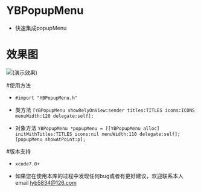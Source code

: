 # YBPopupMenu
 * 快速集成popupMenu

# 效果图
![(演示效果)](http://7xt3dd.com1.z0.glb.clouddn.com/YBPopupMenu.gif)

#使用方法
  * `#import "YBPopupMenu.h"`
  * 类方法 `[YBPopupMenu showRelyOnView:sender titles:TITLES icons:ICONS menuWidth:120 delegate:self];`

  * 对象方法 `YBPopupMenu *popupMenu = [[YBPopupMenu alloc] initWithTitles:TITLES icons:nil menuWidth:110 delegate:self];
    [popupMenu showAtPoint:p];`

#版本支持
  * `xcode7.0+`

  * 如果您在使用本库的过程中发现任何bug或者有更好建议，欢迎联系本人email  lyb5834@126.com

